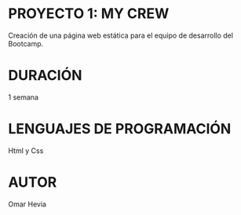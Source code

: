 PROYECTO 1: MY CREW
===================
Creación de una página web estática para el equipo de desarrollo del Bootcamp.

DURACIÓN
========
1 semana

LENGUAJES DE PROGRAMACIÓN
=========================
Html y Css

AUTOR
=====
Omar Hevia